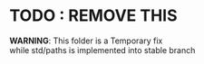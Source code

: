 # TODO  :  REMOVE THIS
**WARNING**:
This folder is a Temporary fix  
while std/paths is implemented into stable branch

